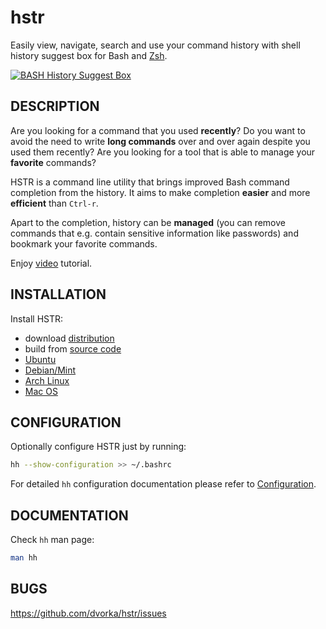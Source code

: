hstr
====
Easily view, navigate, search and use your command history with shell history suggest box for Bash and 
[Zsh](CONFIGURATION.md#zsh-history-settings). 

[![BASH History Suggest Box](http://mindforger.com/projects/images/hh-animated-01.gif "BASH History Suggest Box @ YouTube")](http://www.youtube.com/watch?v=sPF29NyXe2U)


DESCRIPTION
-----------
Are you looking for a command that you used **recently**? Do you
want to  avoid the need to write **long commands** over and over
again despite you used them recently? Are you looking
for a tool that is able to manage your **favorite** commands?

HSTR is a command line utility that brings improved Bash command completion 
from the history. It aims to make completion **easier** and more **efficient**
than `Ctrl-r`.

Apart to the completion, history can be **managed** (you can remove 
commands that e.g. contain sensitive information like
passwords) and bookmark your favorite commands.

Enjoy [video](http://www.youtube.com/watch?v=sPF29NyXe2U) tutorial.


INSTALLATION
------------
Install HSTR:
* download [distribution](INSTALLATION.md#distribution-installation)
* build from [source code](INSTALLATION.md#installation-from-source-code)
* [Ubuntu](INSTALLATION.md#ubuntu)
* [Debian/Mint](INSTALLATION.md#debianmint)
* [Arch Linux](INSTALLATION.md#arch-linux)
* [Mac OS](INSTALLATION.md#mac-os)


CONFIGURATION
-------------
Optionally configure HSTR just by running:
```bash
hh --show-configuration >> ~/.bashrc
```
For detailed `hh` configuration documentation please refer to [Configuration](CONFIGURATION.md).


DOCUMENTATION
-------------
Check `hh` man page:
```bash
man hh
```


BUGS
----
https://github.com/dvorka/hstr/issues
